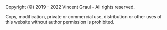 Copyright (©) 2019 - 2022 Vincent Graul - All rights reserved.

Copy, modification, private or commercial use, distribution or other uses of this website without author permission is prohibited.

